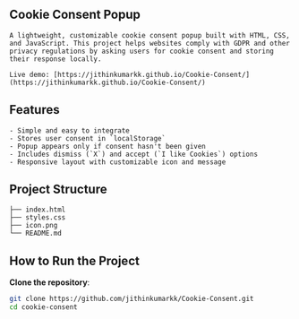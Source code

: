 ## Cookie Consent Popup

    A lightweight, customizable cookie consent popup built with HTML, CSS, and JavaScript. This project helps websites comply with GDPR and other privacy regulations by asking users for cookie consent and storing their response locally.
    
    Live demo: [https://jithinkumarkk.github.io/Cookie-Consent/](https://jithinkumarkk.github.io/Cookie-Consent/)

## Features

    - Simple and easy to integrate
    - Stores user consent in `localStorage`
    - Popup appears only if consent hasn't been given
    - Includes dismiss (`X`) and accept (`I like Cookies`) options
    - Responsive layout with customizable icon and message

## Project Structure

    ├── index.html 
    ├── styles.css 
    ├── icon.png 
    └── README.md


## How to Run the Project

   **Clone the repository**:
   ```bash
   git clone https://github.com/jithinkumarkk/Cookie-Consent.git
   cd cookie-consent